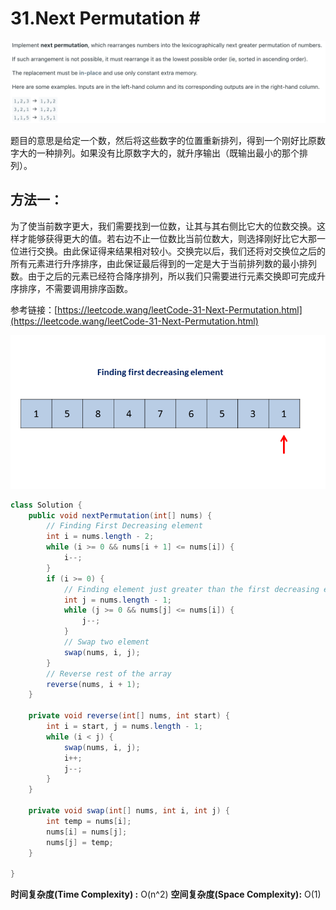 # 31.Next Permutation \#

![](.gitbook/assets/ying-mu-kuai-zhao-20190731-shang-wu-11.23.35.png)

题目的意思是给定一个数，然后将这些数字的位置重新排列，得到一个刚好比原数字大的一种排列。如果没有比原数字大的，就升序输出（既输出最小的那个排列）。

## 方法一：

为了使当前数字更大，我们需要找到一位数，让其与其右侧比它大的位数交换。这样才能够获得更大的值。若右边不止一位数比当前位数大，则选择刚好比它大那一位进行交换。由此保证得来结果相对较小。交换完以后，我们还将对交换位之后的所有元素进行升序排序，由此保证最后得到的一定是大于当前排列数的最小排列数。由于之后的元素已经符合降序排列，所以我们只需要进行元素交换即可完成升序排序，不需要调用排序函数。

参考链接：[https://leetcode.wang/leetCode-31-Next-Permutation.html](https://leetcode.wang/leetCode-31-Next-Permutation.html)

![](.gitbook/assets/image%20%286%29.png)

```java
class Solution {
    public void nextPermutation(int[] nums) {
        // Finding First Decreasing element
        int i = nums.length - 2;
        while (i >= 0 && nums[i + 1] <= nums[i]) {
            i--;
        }
        if (i >= 0) {
            // Finding element just greater than the first decreasing element
            int j = nums.length - 1;
            while (j >= 0 && nums[j] <= nums[i]) {
                j--;
            }
            // Swap two element
            swap(nums, i, j);
        }
        // Reverse rest of the array
        reverse(nums, i + 1);
    }
    
    private void reverse(int[] nums, int start) {
        int i = start, j = nums.length - 1;
        while (i < j) {
            swap(nums, i, j);
            i++;
            j--;
        }
    }
    
    private void swap(int[] nums, int i, int j) {
        int temp = nums[i];
        nums[i] = nums[j];
        nums[j] = temp;
    }
    
}
```

**时间复杂度\(Time Complexity\) :** O\(n^2\)          **空间复杂度\(Space Complexity\):** O\(1\)

